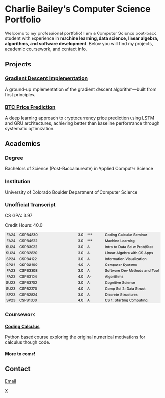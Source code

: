 # Charlie Bailey's Computer Science Portfolio

Welcome to my professional portfolio! I am a Computer Science post-bacc student with experience in **machine learning, data science, linear algebra, algorithms, and software development**. Below you will find my projects, academic coursework, and contact info.

## Projects
### [Gradient Descent Implementation](projects/fp_grad_desc/README.md)
A ground-up implementation of the gradient descent algorithm—built from first principles.

### [BTC Price Prediction](https://github.com/charliebailey24/btc-prediction-model)
A deep learning approach to cryptocurrency price prediction using LSTM and GRU architectures, achieving better than baseline performance through systematic optimization.

## Academics
### Degree
Bachelors of Science (Post-Baccalaureate) in Applied Computer Science

### Institution
University of Colorado Boulder Department of Computer Science

### Unofficial Transcript
CS GPA: 3.97

Credit Hours: 40.0

![Unofficial Transcript](./assets/unofficial_transcript.png)

### Coursework

#### [Coding Calculus](coding_calculus/README.md)
Python based course exploring the original numerical motivations for calculus though code.

#### More to come!

## Contact
[Email](mailto:charliebailey24@gmail.com)

[X](@charliebailey24)